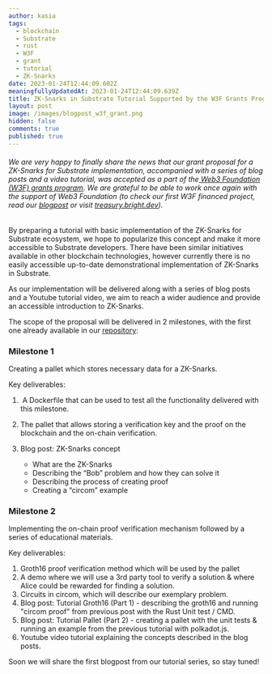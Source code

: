 ```yaml
---
author: kasia
tags:
  - blockchain
  - Substrate
  - rust
  - W3F
  - grant
  - tutorial
  - ZK-Snarks
date: 2023-01-24T12:44:09.602Z
meaningfullyUpdatedAt: 2023-01-24T12:44:09.639Z
title: ZK-Snarks in Substrate Tutorial Supported by the W3F Grants Program
layout: post
image: /images/blogpost_w3f_grant.png
hidden: false
comments: true
published: true
---
```

###### We are very happy to finally share the news that our grant proposal for a ZK-Snarks for Substrate implementation, accompanied with a series of blog posts and a video tutorial, was accepted as a part of the[ Web3 Foundation (W3F) grants program](https://web3.foundation/grants/). We are grateful to be able to work once again with the support of Web3 Foundation (to check our first W3F financed project, read our [blogpost](https://brightinventions.pl/blog/bright-treasury-a-treasury-module-application-funded-by-a-w3f-foundation-grant) or visit [treasury.bright.dev](treasury.bright.dev)).

By preparing a tutorial with basic implementation of the ZK-Snarks for Substrate ecosystem, we hope to popularize this concept and make it more accessible to Substrate developers. There have been similar initiatives available in other blockchain technologies, however currently there is no easily accessible up-to-date demonstrational implementation of ZK-Snarks in Substrate. 

As our implementation will be delivered along with a series of blog posts and a Youtube tutorial video, we aim to reach a wider audience and provide an accessible introduction to ZK-Snarks.

The scope of the proposal will be delivered in 2 milestones, with the first one already available in our [repository](https://github.com/bright/zk-snarks-with-substrate/):

### Milestone 1

Creating a pallet which stores necessary data for a ZK-Snarks. 

Key deliverables:

1.  A Dockerfile that can be used to test all the functionality delivered with this milestone. 
2. The pallet that allows storing a verification key and the proof on the blockchain and the on-chain verification.
3. Blog post: ZK-Snarks concept

   * What are the ZK-Snarks
   * Describing the “Bob” problem and how they can solve it
   * Describing the process of creating proof 
   * Creating a “circom” example

### Milestone 2

Implementing the on-chain proof verification mechanism followed by a series of educational materials. 

Key deliverables:

1. Groth16 proof verification method which will be used by the pallet 
2. A demo where we will use a 3rd party tool to verify a solution & where Alice could be rewarded for finding a solution. 
3. Circuits in circom, which will describe our exemplary problem.
4. Blog post: Tutorial Groth16 (Part 1) - describing the groth16 and running "circom proof" from previous post with the Rust Unit test / CMD.
5. Blog post: Tutorial Pallet (Part 2) - creating a pallet with the unit tests & running an example from the previous tutorial with polkadot.js. 
6. Youtube video tutorial explaining the concepts described in the blog posts. 

Soon we will share the first blogpost from our tutorial series, so stay tuned!